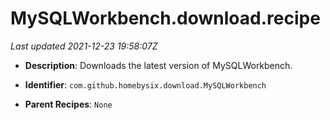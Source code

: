 # MySQLWorkbench.download.recipe

_Last updated 2021-12-23 19:58:07Z_

- **Description**: Downloads the latest version of MySQLWorkbench.

- **Identifier**: `com.github.homebysix.download.MySQLWorkbench`

- **Parent Recipes**: `None`